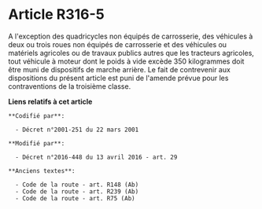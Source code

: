 # Article R316-5

A l'exception des quadricycles non équipés de carrosserie, des véhicules à deux ou trois roues non équipés de carrosserie et
des véhicules ou matériels agricoles ou de travaux publics autres que les tracteurs agricoles, tout véhicule à moteur dont le
poids à vide excède 350 kilogrammes doit être muni de dispositifs de marche arrière. Le fait de contrevenir aux dispositions
du présent article est puni de l'amende prévue pour les contraventions de la troisième classe.

**Liens relatifs à cet article**

	**Codifié par**:

	  - Décret n°2001-251 du 22 mars 2001

	**Modifié par**:

	  - Décret n°2016-448 du 13 avril 2016 - art. 29

	**Anciens textes**:

	  - Code de la route - art. R148 (Ab)
	  - Code de la route - art. R239 (Ab)
	  - Code de la route - art. R75 (Ab)
